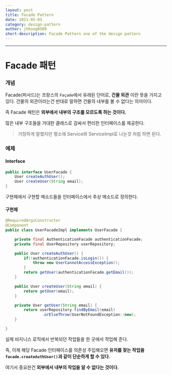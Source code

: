 ```yaml
---
layout: post
title: Facade Pattern
date: 2021-05-03
category: design-pattern
author: jhhong0509
short-description: Facade Pattern one of the design pattern
---
```

------

# Facade 패턴

### 개념

Facade(퍼사드)는 프랑스의 `Façade`에서 유래된 단어로, **건물 외관** 이란 뜻을 가지고 있다. 건물의 외관이라는건 반대로 말하면 건물의 내부를 볼 수 없다는 의미이다.

즉 Facade 패턴은 **외부에서 내부의 구조를 모르도록 하는 것이다.**

많은 내부 구조들을 거대한 클래스로 감싸서 편리한 인터페이스를 제공한다.

> 거창하게 말했지만 평소에 Service와 ServiceImpl로 나눈것 처럼 하면 된다.



### 예제

#### Interface

```java
public interface UserFacade {
    User createAuthUser();
    User createUser(String email);
}
```

구현체에서 구현할 메소드들을 인터페이스에서 추상 메소드로 정의한다.

#### 구현체

``` java
@RequiredArgsConstructor
@Component
public class UserFacadeImpl implements UserFacade {

    private final AuthenticationFacade authenticationFacade;
    private final UserRepository userRepository;

    public User createAuthUser() {
        if(!authenticationFacade.isLogin()) {
            throw new UserCannotAccessException();
        }
        return getUser(authenticationFacade.getEmail());
    }

    public User createUser(String email) {
        return getUser(email);
    }

    private User getUser(String email) {
        return userRepository.findByEmail(email)
                .orElseThrow(UserNotFoundException::new);
    }

}
```

실제 비지니스 로직에서 반복되던 작업들을 한 곳에서 작업해 준다.



즉, 이제 해당 Facade 인터페이스를 의존성 주입해오면 **유저를 찾는 작업을 `facade.createAuthUser()`과 같이 단순하게 할 수 있다.**

여기서 중요한건 **외부에서 내부의 작업을 알 수 없다는 것이다.**